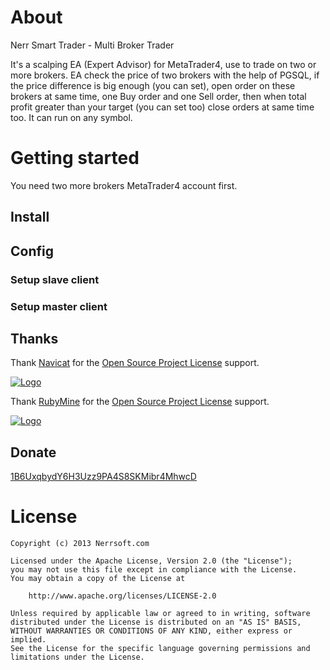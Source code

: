 # About

Nerr Smart Trader - Multi Broker Trader

It's a scalping EA (Expert Advisor) for MetaTrader4, use to trade on two or more brokers. EA check the price of two brokers with the help of PGSQL, if the price difference is big enough (you can set), open order on these brokers at same time, one Buy order and one Sell order, then when total profit greater than your target (you can set too) close orders at same time too. It can run on any symbol.


# Getting started

You need two more brokers MetaTrader4 account first.

## Install


## Config

### Setup slave client



### Setup master client



## Thanks
Thank [Navicat](http://www.navicat.com) for the [Open Source Project License](http://www.navicat.com/store/open-source) support.

[![Logo](http://i7.minus.com/iQszScxtdHFAC.jpg)](http://www.navicat.com)

Thank [RubyMine](http://www.jetbrains.com/ruby/) for the [Open Source Project License](http://www.jetbrains.com/ruby/buy/buy.jsp#openSource) support.

[![Logo](http://www.jetbrains.com/img/logos/rubymine_logo142x29.gif)](http://www.jetbrains.com/ruby)

## Donate
[1B6UxqbydY6H3Uzz9PA4S8SKMibr4MhwcD](http://blockchain.info/address/1B6UxqbydY6H3Uzz9PA4S8SKMibr4MhwcD)

# License

	Copyright (c) 2013 Nerrsoft.com

	Licensed under the Apache License, Version 2.0 (the "License");
	you may not use this file except in compliance with the License.
	You may obtain a copy of the License at

		http://www.apache.org/licenses/LICENSE-2.0

	Unless required by applicable law or agreed to in writing, software
	distributed under the License is distributed on an "AS IS" BASIS,
	WITHOUT WARRANTIES OR CONDITIONS OF ANY KIND, either express or implied.
	See the License for the specific language governing permissions and
	limitations under the License.